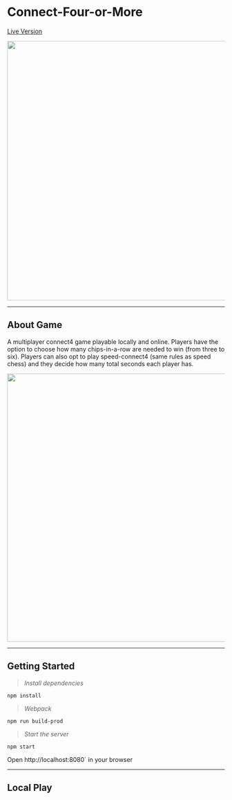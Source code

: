 # Connect-Four-or-More

[Live Version](https://connect-four-or-more.herokuapp.com/)

<img src="readme-files/connect-4-or-more1.gif" width="600">

---

## About Game

A multiplayer connect4 game playable locally and online.  Players have the option to choose how many chips-in-a-row are needed to win (from three to six). Players can also opt to play speed-connect4 (same rules as speed chess) and they decide how many total seconds each player has. 

<img src="readme-files/Connect-4-or-more2.gif" width="620">

---

## Getting Started
>*Install dependencies*
```
npm install
```
>*Webpack*
```
npm run build-prod
```
>*Start the server*
```
npm start
```
Open http://localhost:8080` in your browser

---

## Local Play
